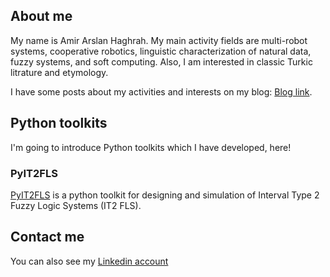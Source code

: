 ## About me

My name is Amir Arslan Haghrah. My main activity fields are multi-robot systems, cooperative robotics, linguistic characterization of natural data, fuzzy systems, and soft computing. Also, I am interested in classic Turkic litrature and etymology. 

I have some posts about my activities and interests on my blog: [Blog link](https://haghrah.github.io/blog/).

## Python toolkits

I'm going to introduce Python toolkits which I have developed, here!

### PyIT2FLS

[PyIT2FLS](https://github.com/Haghrah/PyIT2FLS) is a python toolkit for designing and simulation of Interval Type 2 Fuzzy Logic Systems (IT2 FLS).

## Contact me
You can also see my [Linkedin account](https://www.linkedin.com/in/amir-arslan-haghrah-53b2258a)
